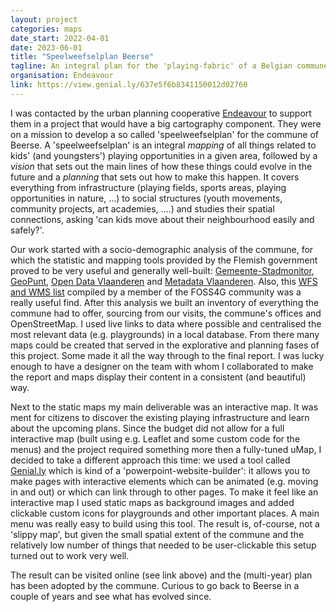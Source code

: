 ```yaml
---
layout: project
categories: maps
date_start: 2022-04-01
date: 2023-06-01
title: "Speelweefselplan Beerse"
tagline: An integral plan for the 'playing-fabric' of a Belgian commune.
organisation: Endeavour
link: https://view.genial.ly/637e5f6b8341150012d02760
---
```

I was contacted by the urban planning cooperative [Endeavour](https://endeavours.eu/) to support them in a project that would have a big cartography component. They were on a mission to develop a so called 'speelweefselplan' for the commune of Beerse. A 'speelweefselplan' is an integral *mapping* of all things related to kids' (and youngsters') playing opportunities in a given area, followed by a *vision* that sets out the main lines of how these things could evolve in the future and a *planning* that sets out how to make this happen. It covers everything from infrastructure (playing fields, sports areas, playing opportunities in nature, ...) to social structures (youth movements, community projects, art academies, ....) and studies their spatial connections, asking 'can kids move about their neighbourhood easily and safely?'.

Our work started with a socio-demographic analysis of the commune, for which the statistic and mapping tools provided by the Flemish government proved to be very useful and generally well-built: [Gemeente-Stadmonitor](https://gemeente-stadsmonitor.vlaanderen.be/), [GeoPunt](https://www.geopunt.be/), [Open Data Vlaanderen](https://opendata.vlaanderen.be/) and [Metadata Vlaanderen](https://metadata.vlaanderen.be/). Also, this [WFS and WMS list](https://wfs.michelstuyts.be/) compiled by a member of the FOSS4G community was a really useful find. After this analysis we built an inventory of everything the commune had to offer, sourcing from our visits, the commune's offices and OpenStreetMap. I used live links to data where possible and centralised the most relevant data (e.g. playgrounds) in a local database. From there many maps could be created that served in the explorative and planning fases of this project. Some made it all the way through to the final report. I was lucky enough to have a designer on the team with whom I collaborated to make the report and maps display their content in a consistent (and beautiful) way.

Next to the static maps my main deliverable was an interactive map. It was ment for citizens to discover the existing playing infrastructure and learn about the upcoming plans. Since the budget did not allow for a full interactive map (built using e.g. Leaflet and some custom code for the menus) and the project required something more then a fully-tuned uMap, I decided to take a different approach this time: we used a tool called [Genial.ly](https://genial.ly/) which is kind of a 'powerpoint-website-builder': it allows you to make pages with interactive elements which can be animated (e.g. moving in and out) or which can link through to other pages. To make it feel like an interactive map I used static maps as background images and added clickable custom icons for playgrounds and other important places. A main menu was really easy to build using this tool. The result is, of-course, not a 'slippy map', but given the small spatial extent of the commune and the relatively low number of things that needed to be user-clickable this setup turned out to work very well. 

The result can be visited online (see link above) and the (multi-year) plan has been adopted by the commune. Curious to go back to Beerse in a couple of years and see what has evolved since.